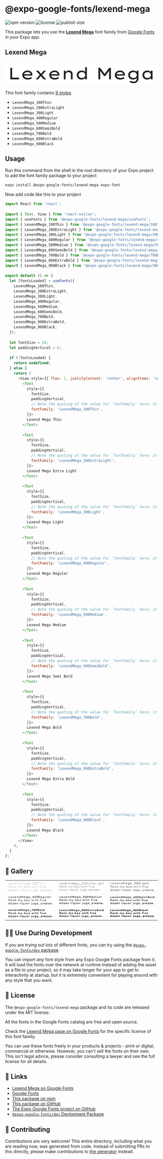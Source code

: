 # @expo-google-fonts/lexend-mega

![npm version](https://flat.badgen.net/npm/v/@expo-google-fonts/lexend-mega)
![license](https://flat.badgen.net/github/license/expo/google-fonts)
![publish size](https://flat.badgen.net/packagephobia/install/@expo-google-fonts/lexend-mega)

This package lets you use the [**Lexend Mega**](https://fonts.google.com/specimen/Lexend+Mega) font family from [Google Fonts](https://fonts.google.com/) in your Expo app.

## Lexend Mega

![Lexend Mega](./font-family.png)

This font family contains [9 styles](#-gallery).

- `LexendMega_100Thin`
- `LexendMega_200ExtraLight`
- `LexendMega_300Light`
- `LexendMega_400Regular`
- `LexendMega_500Medium`
- `LexendMega_600SemiBold`
- `LexendMega_700Bold`
- `LexendMega_800ExtraBold`
- `LexendMega_900Black`

## Usage

Run this command from the shell in the root directory of your Expo project to add the font family package to your project
```sh
expo install @expo-google-fonts/lexend-mega expo-font
```

Now add code like this to your project
```js
import React from 'react';

import { Text, View } from 'react-native';
import { useFonts } from '@expo-google-fonts/lexend-mega/useFonts';
import { LexendMega_100Thin } from '@expo-google-fonts/lexend-mega/100Thin';
import { LexendMega_200ExtraLight } from '@expo-google-fonts/lexend-mega/200ExtraLight';
import { LexendMega_300Light } from '@expo-google-fonts/lexend-mega/300Light';
import { LexendMega_400Regular } from '@expo-google-fonts/lexend-mega/400Regular';
import { LexendMega_500Medium } from '@expo-google-fonts/lexend-mega/500Medium';
import { LexendMega_600SemiBold } from '@expo-google-fonts/lexend-mega/600SemiBold';
import { LexendMega_700Bold } from '@expo-google-fonts/lexend-mega/700Bold';
import { LexendMega_800ExtraBold } from '@expo-google-fonts/lexend-mega/800ExtraBold';
import { LexendMega_900Black } from '@expo-google-fonts/lexend-mega/900Black';

export default () => {
  let [fontsLoaded] = useFonts({
    LexendMega_100Thin,
    LexendMega_200ExtraLight,
    LexendMega_300Light,
    LexendMega_400Regular,
    LexendMega_500Medium,
    LexendMega_600SemiBold,
    LexendMega_700Bold,
    LexendMega_800ExtraBold,
    LexendMega_900Black,
  });

  let fontSize = 24;
  let paddingVertical = 6;

  if (!fontsLoaded) {
    return undefined;
  } else {
    return (
      <View style={{ flex: 1, justifyContent: 'center', alignItems: 'center' }}>
        <Text
          style={{
            fontSize,
            paddingVertical,
            // Note the quoting of the value for `fontFamily` here; it expects a string!
            fontFamily: 'LexendMega_100Thin',
          }}>
          Lexend Mega Thin
        </Text>

        <Text
          style={{
            fontSize,
            paddingVertical,
            // Note the quoting of the value for `fontFamily` here; it expects a string!
            fontFamily: 'LexendMega_200ExtraLight',
          }}>
          Lexend Mega Extra Light
        </Text>

        <Text
          style={{
            fontSize,
            paddingVertical,
            // Note the quoting of the value for `fontFamily` here; it expects a string!
            fontFamily: 'LexendMega_300Light',
          }}>
          Lexend Mega Light
        </Text>

        <Text
          style={{
            fontSize,
            paddingVertical,
            // Note the quoting of the value for `fontFamily` here; it expects a string!
            fontFamily: 'LexendMega_400Regular',
          }}>
          Lexend Mega Regular
        </Text>

        <Text
          style={{
            fontSize,
            paddingVertical,
            // Note the quoting of the value for `fontFamily` here; it expects a string!
            fontFamily: 'LexendMega_500Medium',
          }}>
          Lexend Mega Medium
        </Text>

        <Text
          style={{
            fontSize,
            paddingVertical,
            // Note the quoting of the value for `fontFamily` here; it expects a string!
            fontFamily: 'LexendMega_600SemiBold',
          }}>
          Lexend Mega Semi Bold
        </Text>

        <Text
          style={{
            fontSize,
            paddingVertical,
            // Note the quoting of the value for `fontFamily` here; it expects a string!
            fontFamily: 'LexendMega_700Bold',
          }}>
          Lexend Mega Bold
        </Text>

        <Text
          style={{
            fontSize,
            paddingVertical,
            // Note the quoting of the value for `fontFamily` here; it expects a string!
            fontFamily: 'LexendMega_800ExtraBold',
          }}>
          Lexend Mega Extra Bold
        </Text>

        <Text
          style={{
            fontSize,
            paddingVertical,
            // Note the quoting of the value for `fontFamily` here; it expects a string!
            fontFamily: 'LexendMega_900Black',
          }}>
          Lexend Mega Black
        </Text>
      </View>
    );
  }
};

```

## 🔡 Gallery


||||
|-|-|-|
|![LexendMega_100Thin](./LexendMega_100Thin.ttf.png)|![LexendMega_200ExtraLight](./LexendMega_200ExtraLight.ttf.png)|![LexendMega_300Light](./LexendMega_300Light.ttf.png)||
|![LexendMega_400Regular](./LexendMega_400Regular.ttf.png)|![LexendMega_500Medium](./LexendMega_500Medium.ttf.png)|![LexendMega_600SemiBold](./LexendMega_600SemiBold.ttf.png)||
|![LexendMega_700Bold](./LexendMega_700Bold.ttf.png)|![LexendMega_800ExtraBold](./LexendMega_800ExtraBold.ttf.png)|![LexendMega_900Black](./LexendMega_900Black.ttf.png)||


## 👩‍💻 Use During Development

If you are trying out lots of different fonts, you can try using the [`@expo-google-fonts/dev` package](https://github.com/expo/google-fonts/tree/master/font-packages/dev#readme).

You can import *any* font style from any Expo Google Fonts package from it. It will load the fonts
over the network at runtime instead of adding the asset as a file to your project, so it may take longer
for your app to get to interactivity at startup, but it is extremely convenient
for playing around with any style that you want.

## 📖 License

The `@expo-google-fonts/lexend-mega` package and its code are released under the MIT license.

All the fonts in the Google Fonts catalog are free and open source.

Check the [Lexend Mega page on Google Fonts](https://fonts.google.com/specimen/Lexend+Mega) for the specific license of this font family.

You can use these fonts freely in your products & projects - print or digital, commercial or otherwise. However, you can't sell the fonts on their own. This isn't legal advice, please consider consulting a lawyer and see the full license for all details.

## 🔗 Links

- [Lexend Mega on Google Fonts](https://fonts.google.com/specimen/Lexend+Mega)
- [Google Fonts](https://fonts.google.com/)
- [This package on npm](https://www.npmjs.com/package/@expo-google-fonts/lexend-mega)
- [This package on GitHub](https://github.com/expo/google-fonts/tree/master/font-packages/lexend-mega)
- [The Expo Google Fonts project on GitHub](https://github.com/expo/google-fonts)
- [`@expo-google-fonts/dev` Devlopment Package](https://github.com/expo/google-fonts/tree/master/font-packages/dev)

## 🤝 Contributing

Contributions are very welcome! This entire directory, including what you are reading now, was generated from code. Instead of submitting PRs to this directly, please make contributions to [the generator](https://github.com/expo/google-fonts/tree/master/packages/generator) instead.
